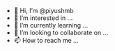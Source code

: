 - 👋 Hi, I’m @piyushmb
- 👀 I’m interested in ...
- 🌱 I’m currently learning ...
- 💞️ I’m looking to collaborate on ...
- 📫 How to reach me ...

<!---
piyushmb/piyushmb is a ✨ special ✨ repository because its `README.md` (this file) appears on your GitHub profile.
You can click the Preview link to take a look at your changes.
--->
